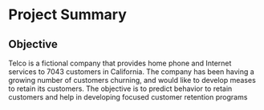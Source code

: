 # Project Summary

## Objective

Telco is a fictional company that provides home phone and Internet services to 7043 customers in California. The company has been having a growing number of customers churning, and would like to develop meases to retain its customers. The objective is to predict behavior to retain customers and help in developing focused customer retention programs
